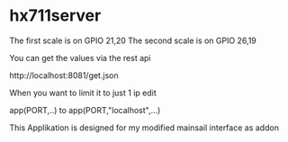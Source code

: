 # hx711server

The first scale is on GPIO 21,20
The second scale is on GPIO 26,19

You can get the values via the rest api

http://localhost:8081/get.json

When you want to limit it to just 1 ip edit

app(PORT,..) to app(PORT,"localhost",...)


This Applikation is designed for my modified mainsail interface as addon
